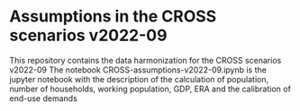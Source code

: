 # Assumptions in the CROSS scenarios v2022-09
 This repository contains the data harmonization for the CROSS scenarios v2022-09
 The notebook CROSS-assumptions-v2022-09.ipynb is the jupyter notebook with the description of the calculation of population, number of households, working population, GDP, ERA and the calibration of end-use demands
